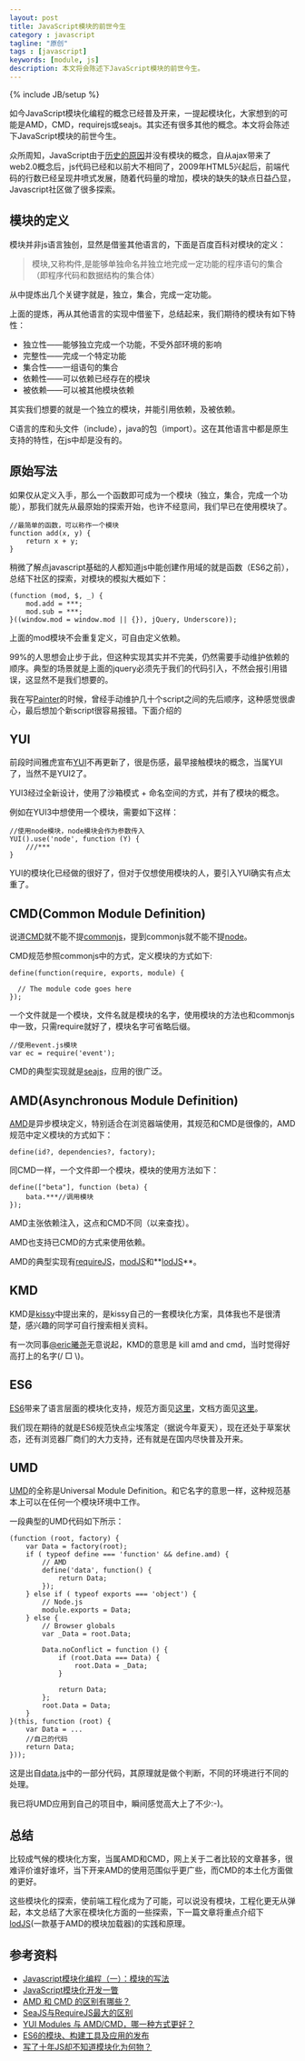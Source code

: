```yaml
---
layout: post
title: JavaScript模块的前世今生
category : javascript
tagline: "原创"
tags : [javascript]
keywords: [module, js]
description: 本文将会陈述下JavaScript模块的前世今生。
---
```

{% include JB/setup %}

如今JavaScript模块化编程的概念已经普及开来，一提起模块化，大家想到的可能是AMD，CMD，requirejs或seajs。其实还有很多其他的概念。本文将会陈述下JavaScript模块的前世今生。

众所周知，JavaScript由于[历史的原因](http://yanhaijing.com/javascript/2013/06/22/javascript-designing-a-language-in-10-days/)并没有模块的概念，自从ajax带来了web2.0概念后，js代码已经和以前大不相同了，2009年HTML5兴起后，前端代码的行数已经呈现井喷式发展，随着代码量的增加，模块的缺失的缺点日益凸显，Javascript社区做了很多探索。

## 模块的定义
模块并非js语言独创，显然是借鉴其他语言的，下面是百度百科对模块的定义：

> 模块,又称构件,是能够单独命名并独立地完成一定功能的程序语句的集合（即程序代码和数据结构的集合体）

从中提炼出几个关键字就是，独立，集合，完成一定功能。

上面的提炼，再从其他语言的实现中借鉴下，总结起来，我们期待的模块有如下特性：

- 独立性——能够独立完成一个功能，不受外部环境的影响
- 完整性——完成一个特定功能
- 集合性——一组语句的集合
- 依赖性——可以依赖已经存在的模块
- 被依赖——可以被其他模块依赖

其实我们想要的就是一个独立的模块，并能引用依赖，及被依赖。

C语言的库和头文件（include），java的包（import）。这在其他语言中都是原生支持的特性，在js中却是没有的。

## 原始写法
如果仅从定义入手，那么一个函数即可成为一个模块（独立，集合，完成一个功能），那我们就先从最原始的探索开始，也许不经意间，我们早已在使用模块了。
	
	//最简单的函数，可以称作一个模块
	function add(x, y) {
		return x + y;
	}

稍微了解点javascript基础的人都知道js中能创建作用域的就是函数（ES6之前），总结下社区的探索，对模块的模拟大概如下：

	(function (mod, $, _) {
		mod.add = ***;
		mod.sub = ***;
	}((window.mod = window.mod || {}), jQuery, Underscore));

上面的mod模块不会重复定义，可自由定义依赖。

99%的人思想会止步于此，但这种实现其实并不完美，仍然需要手动维护依赖的顺序。典型的场景就是上面的jquery必须先于我们的代码引入，不然会报引用错误，这显然不是我们想要的。

我在写[Painter](http://yanhaijing.com/Painter/)的时候，曾经手动维护几十个script之间的先后顺序，这种感觉很虐心，最后想加个新script很容易报错。下面介绍的

## YUI
前段时间雅虎宣布[YUI](http://yuilibrary.com/)不再更新了，很是伤感，最早接触模块的概念，当属YUI了，当然不是YUI2了。

YUI3经过全新设计，使用了沙箱模式 + 命名空间的方式，并有了模块的概念。

例如在YUI3中想使用一个模块，需要如下这样：
	
	//使用node模块，node模块会作为参数传入
	YUI().use('node', function (Y) {
		///***
	}

YUI的模块化已经做的很好了，但对于仅想使用模块的人，要引入YUI确实有点太重了。

## CMD(Common Module Definition)
说道[CMD](https://github.com/cmdjs/specification)就不能不提[commonjs](http://wiki.commonjs.org/wiki/CommonJS)，提到commonjs就不能不提[node](http://nodejs.org/)。

CMD规范参照commonjs中的方式，定义模块的方式如下:

	define(function(require, exports, module) {

	  // The module code goes here
	});

一个文件就是一个模块，文件名就是模块的名字，使用模块的方法也和commonjs中一致，只需require就好了，模块名字可省略后缀。
	
	//使用event.js模块
	var ec = require('event');

CMD的典型实现就是[seajs](http://seajs.org)，应用的很广泛。

## AMD(Asynchronous Module Definition)
<a href="https://github.com/amdjs/amdjs-api/wiki/AMD-(%E4%B8%AD%E6%96%87%E7%89%88)">AMD</a>是异步模块定义，特别适合在浏览器端使用，其规范和CMD是很像的，AMD规范中定义模块的方式如下：

	define(id?, dependencies?, factory);

同CMD一样，一个文件即一个模块，模块的使用方法如下：

	define(["beta"], function (beta) {
    	bata.***//调用模块
    });

AMD主张依赖注入，这点和CMD不同（以来查找）。

AMD也支持已CMD的方式来使用依赖。

AMD的典型实现有[requireJS](http://requirejs.org/)，[modJS](https://github.com/fex-team/mod)和**[lodJS](https://github.com/yanhaijing/lodjs)**。

## KMD
KMD是[kissy](http://docs.kissyui.com/1.4/docs/html/tutorials/kissy/loader/index.html)中提出来的，是kissy自己的一套模块化方案，具体我也不是很清楚，感兴趣的同学可自行搜索相关资料。

有一次同事[@eric曦尧](http://weibo.com/u/1835760415)无意说起，KMD的意思是 kill amd and cmd，当时觉得好高打上的名字(/ □ \\)。

## ES6
[ES6](http://yanhaijing.com/es5/)带来了语言层面的模块化支持，规范方面见[这里](https://people.mozilla.org/~jorendorff/es6-draft.html#sec-module-namespace-exotic-objects)，文档方面见[这里](http://es6.ruanyifeng.com/#docs/class)。

我们现在期待的就是ES6规范快点尘埃落定（据说今年夏天），现在还处于草案状态，还有浏览器厂商们的大力支持，还有就是在国内尽快普及开来。

## UMD
[UMD](https://github.com/umdjs/umd)的全称是Universal Module Definition。和它名字的意思一样，这种规范基本上可以在任何一个模块环境中工作。

一段典型的UMD代码如下所示：
	
	(function (root, factory) {
	    var Data = factory(root);
	    if ( typeof define === 'function' && define.amd) {
	        // AMD
	        define('data', function() {
	            return Data;
	        });
	    } else if ( typeof exports === 'object') {
	        // Node.js
	        module.exports = Data;
	    } else {
	        // Browser globals
	        var _Data = root.Data;
	        
	        Data.noConflict = function () {
	            if (root.Data === Data) {
	                root.Data = _Data;
	            }
	            
	            return Data;
	        };
	        root.Data = Data;
	    }
	}(this, function (root) {
		var Data = ...
		//自己的代码
		return Data;
	}));

这是出自[data.js](https://github.com/yanhaijing/data.js)中的一部分代码，其原理就是做个判断，不同的环境进行不同的处理。

我已将UMD应用到自己的项目中，瞬间感觉高大上了不少:-)。

## 总结

比较成气候的模块化方案，当属AMD和CMD，网上关于二者比较的文章甚多，很难评价谁好谁坏，当下开来AMD的使用范围似乎更广些，而CMD的本土化方面做的更好。

这些模块化的探索，使前端工程化成为了可能，可以说没有模块，工程化更无从弹起，本文总结了大家在模块化方面的一些探索，下一篇文章将重点介绍下[lodJS](https://github.com/yanhaijing/lodjs)(一款基于AMD的模块加载器)的实践和原理。

## 参考资料
- [Javascript模块化编程（一）：模块的写法](http://www.ruanyifeng.com/blog/2012/10/javascript_module.html)
- [JavaScript模块化开发一瞥](http://www.ituring.com.cn/article/1091)
- [AMD 和 CMD 的区别有哪些？](http://www.zhihu.com/question/20351507/answer/14859415)
- [SeaJS与RequireJS最大的区别](http://www.douban.com/note/283566440/)
- [YUI Modules 与 AMD/CMD，哪一种方式更好？](http://www.zhihu.com/question/21347409)
- [ES6的模块、构建工具及应用的发布](http://zhuanlan.zhihu.com/FrontendMagazine/19569085)
- [写了十年JS却不知道模块化为何物？](https://blog.wilddog.com/?p=587)



